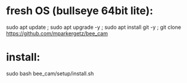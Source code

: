 # fresh OS (bullseye 64bit lite):
sudo apt update ; sudo apt upgrade -y ; sudo apt install git -y ; git clone https://github.com/mparkergetz/bee_cam

# install:
sudo bash bee_cam/setup/install.sh
